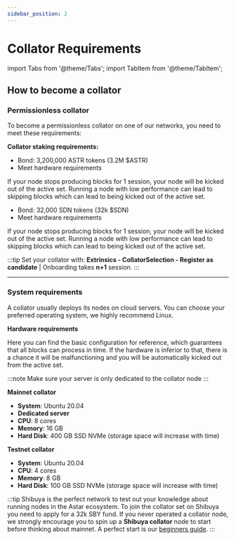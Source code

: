 ```yaml
---
sidebar_position: 2
---
```


# Collator Requirements

import Tabs from '@theme/Tabs';
import TabItem from '@theme/TabItem';

## How to become a collator

### Permissionless collator

To become a permissionless collator on one of our networks, you need to meet these requirements:

**Collator staking requirements:**

<Tabs>
<TabItem value="astar" label="Astar Network" default>
<p>
<ul>
  <li>Bond: 3,200,000 ASTR tokens (3.2M $ASTR)</li>
  <li>Meet hardware requirements</li>
</ul>
</p>
<p>If your node stops producing blocks for 1 session, your node will be kicked out of the active set. Running a node with low performance can lead to skipping blocks which can lead to being kicked out of the active set.</p>

</TabItem>
<TabItem value="shiden" label="Shiden Network">
<p>
<ul>
  <li>Bond: 32,000 SDN tokens (32k $SDN)</li>
  <li>Meet hardware requirements</li>
</ul>
</p>
<p>If your node stops producing blocks for 1 session, your node will be kicked out of the active set. Running a node with low performance can lead to skipping blocks which can lead to being kicked out of the active set.</p>

</TabItem>
</Tabs>

:::tip
Set your collator with:
**Extrinsics - CollatorSelection - Register as candidate** |
Onboarding takes **n+1** session.
:::

---

### System requirements

A collator usually deploys its nodes on cloud servers. You can choose your preferred operating system, we highly recommend Linux.

**Hardware requirements**

Here you can find the basic configuration for reference, which guarantees that all blocks can process in time. If the hardware is inferior to that, there is a chance it will be malfunctioning and you will be automatically kicked out from the active set.

:::note
Make sure your server is only dedicated to the collator node
:::

**Mainnet collator**

- **System**: Ubuntu 20.04
- **Dedicated server**
- **CPU**: 8 cores
- **Memory**: 16 GB
- **Hard Disk**: 400 GB SSD NVMe (storage space will increase with time)

**Testnet collator**

- **System**: Ubuntu 20.04
- **CPU**: 4 cores
- **Memory**: 8 GB
- **Hard Disk**: 100 GB SSD NVMe (storage space will increase with time)


:::tip
Shibuya is the perfect network to test out your knowledge about running nodes in the Astar ecosystem. To join the collator set on Shibuya you need to apply for a 32k SBY fund.
If you never operated a collator node, we strongly encourage you to spin up a **Shibuya collator** node to start before thinking about mainnet. A perfect start is our [beginners guide](../ultimateguide).
:::
